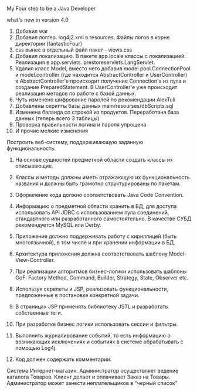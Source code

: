 My Four step to be a Java Developer

what's new in version 4.0

1. Добавил <packaging>war</packaging>
2. Добавил логгер.  log4j2.xml в resources. Файлы логов в корне директории (fantasticFour)
3. css вынес в отдельный файл  пакет - views.css
4. Добавил локализацию. В пакете app.locale классы с локализацией. Реализация в app.servlets. prestoreservlets.LangServlet.
5. Удалил класс Model, вместо него добавил model.pool.ConnectionPool и model.controller (где находится AbstractController и UserController)
    в AbstractController'е происходит получение Connection'а из пула и создание PreparedStatement.
    В UserController'е уже происходит реализация методов по работе с базой данных.
6. Чуть изменено шифрование паролей по рекомендации AlexTuli
7. Добавлены скрипты базы данных main/resourses/dbScripts.sql
8. Изменена баланда со строкой из продуктов. Переработана база данных (теперь всего 3 таблицы)
9. Проверка правильности логина и пароля упрощена
10. И прочие мелкие изменения


Построить веб-систему, поддерживающую заданную функциональность:

1. На основе сущностей предметной области создать классы их описывающие.

2. Классы и методы должны иметь отражающую их функциональность названия и должны быть грамотно структурированы по пакетам.

3. Оформление кода должно соответствовать Java Code Convention.

4. Информацию о предметной области хранить в БД, для доступа использовать API JDBC с использованием пула соединений, стандартного или разработанного самостоятельно. В качестве СУБД рекомендуется MySQL или Derby.

5. Приложение должно поддерживать работу с кириллицей (быть многоязычной), в том числе и при хранении информации в БД.

6. Архитектура приложения должна соответствовать шаблону Model-View-Controller.

7. При реализации алгоритмов бизнес-логики использовать шаблоны GoF: Factory Method, Command, Builder, Strategy, State, Observer etc.

8. Используя сервлеты и JSP, реализовать функциональности, предложенные в постановке конкретной задачи.

9. В страницах JSP применять библиотеку JSTL и разработать собственные теги.

10. При разработке бизнес логики использовать сессии и фильтры.

11. Выполнить журналирование событий, то есть информацию о возникающих исключениях и событиях в системе обрабатывать с помощью Log4j.

12. Код должен содержать комментарии.

Система Интернет-магазин. Администратор осуществляет ведение каталога Товаров. Клиент делает и оплачивает Заказ на Товары. Администратор может занести неплательщиков в “черный список”